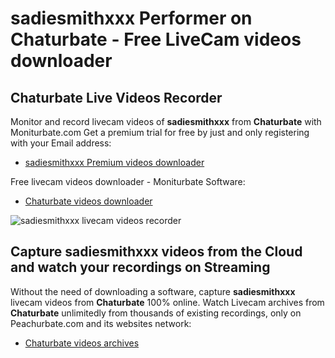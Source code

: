 # sadiesmithxxx Performer on Chaturbate - Free LiveCam videos downloader

## Chaturbate Live Videos Recorder

Monitor and record livecam videos of **sadiesmithxxx** from **Chaturbate** with Moniturbate.com
Get a premium trial for free by just and only registering with your Email address:
* [sadiesmithxxx Premium videos downloader](https://moniturbate.com/request-demo-licence-key.html)

Free livecam videos downloader - Moniturbate Software:
* [Chaturbate videos downloader](https://moniturbate.com/moniturbate-download-software.html)

![sadiesmithxxx livecam videos recorder](https://peachurnet.com/templates/moniturbate-software.png)


## Capture sadiesmithxxx videos from the Cloud and watch your recordings on Streaming

Without the need of downloading a software, capture **sadiesmithxxx** livecam videos from **Chaturbate** 100% online.
Watch Livecam archives from **Chaturbate** unlimitedly from thousands of existing recordings, only on Peachurbate.com and its websites network:
* [Chaturbate videos archives](https://peachurnet.com/)